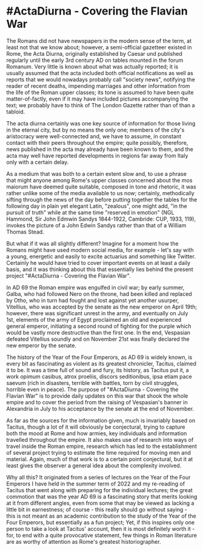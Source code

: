 # #ActaDiurna - Covering the Flavian War



The Romans did not have newspapers in the modern sense of the term, at least not that we know about; however, a semi-official gazetteer existed in Rome, the Acta Diurna, originally established by Caesar und published regularly until the early 3rd century AD on tables mounted in the forum Romanum. Very little is known about what was actually reported; it is usually assumed that the acta included both official notifications as well as reports that we would nowadays probably call "society news", notifying the reader of recent deaths, impending marriages and other information from the life of the Roman upper classes; its tone is assumed to have been quite matter-of-factly, even if it may have included pictures accompanying the text; we probably have to think of The London Gazette rather than of than a tabloid.

The acta diurna certainly was one key source of information for those living in the eternal city, but by no means the only one; members of the city's aristocracy were well-connected and, we have to assume, in constant contact with their peers throughout the empire; quite possibly, therefore, news published in the acta may already have been known to them, and the acta may well have reported developments in regions far away from Italy only with a certain delay.

As a medium that was both to a certain extent slow and, to use a phrase that might anyone among Rome's upper classes concerned about the mos maiorum have deemed quite suitable, composed in tone and rhetoric, it was rather unlike some of the media available to us now; certainly, methodically sifting through the news of the day before putting together the tables for the following day in plain yet elegant Latin, "zealous", one might add, "in the pursuit of truth" while at the same time "reserved in emotion" (NGL Hammond, Sir John Edmwin Sandys 1844-1922, Cambride: CUP, 1933, 119), invokes the picture of a John Edwin Sandys rather than that of a William Thomas Stead.

But what if it was all slightly different? Imagine for a moment how the Romans might have used modern social media, for example - let's say with a young, energetic and easily to excite actuarius and something like Twitter. Certainly he would have tried to cover important events on at least a daily basis, and it was thinking about this that essentially lies behind the present project "#ActaDiurna - Covering the Flavian War".

In AD 69 the Roman empire was engulfed in civil war; by early summer, Galba, who had followed Nero on the throne, had been killed and replaced by Otho, who in turn had fought and lost against yet another usurper, Vitellius, who was accepted by the senate as the new emperor on April 19th; however, there was significant unrest in the army, and eventually on July 1st, elements of the army of Egypt proclaimed an old and experienced general emperor, initiating a second round of fighting for the purple which would be vastly more destructive than the first one. In the end, Vespasian defeated Vitellius soundly and on November 21st was finally declared the new emperor by the senate.

The history of the Year of the Four Emperors, as AD 69 is widely known, is every bit as fascinating as violent as its greatest chronicler, Tacitus, claimed it to be. It was a time full of sound and fury, its history, as Tacitus put it, a work opimum casibus, atrox proeliis, discors seditionibus, ipsa etiam pace saevum (rich in disasters, terrible with battles, torn by civil struggles, horrible even in peace). The purpose of "#ActaDiurna - Covering the Flavian War" is to provide daily updates on this war that shook the whole empire and to cover the period from the raising of Vespasian's banner in Alexandria in July to his acceptance by the senate at the end of November.

As far as the sources for the information given, much is invariably based on Tacitus, though a lot of it will obviously be conjectural, trying to capture both the mood at Rome and how armies, key individuals and information travelled throughout the empire. It also makes use of research into ways of travel inside the Roman empire, research which has led to the establishment of several project trying to estimate the time required for moving men and material. Again, much of that work is to a certain point conjectural, but it at least gives the observer a general idea about the complexity involved.

Why all this? It originated from a series of lectures on the Year of the Four Emperors I have held in the summer term of 2022 and my re-reading of Tacitus that went along with preparing for the individual lectures; the great commotion that was the year AD 69 is a fascinating story that merits looking at it from different angles, even from some that may be viewed as lacking a little bit in earnestness; of course - this really should go without saying - this is not meant as an academic contribution to the study of the Year of the Four Emperors, but essentially as a fun project; Yet, if this inspires only one person to take a look at Tacitus' account, then it is most definitely worth it - for, to end with a quite provocative statement, few things in Roman literature are as worthy of attention as Rome's greatest historiographer.

